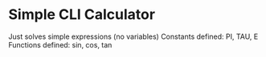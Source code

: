 # Simple CLI Calculator

Just solves simple expressions (no variables)
Constants defined: PI, TAU, E
Functions defined: sin, cos, tan